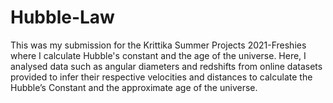 # Hubble-Law
This was my submission for the Krittika Summer Projects 2021-Freshies where I calculate Hubble's constant and the age of the universe. 
Here, I analysed data such as angular diameters and redshifts from online datasets provided to infer their respective velocities and distances to calculate the Hubble’s Constant and the approximate age of the universe.

